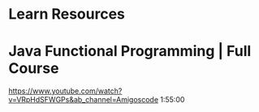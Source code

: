 # Learn Resources
# Java Functional Programming | Full Course
https://www.youtube.com/watch?v=VRpHdSFWGPs&ab_channel=Amigoscode
1:55:00 

